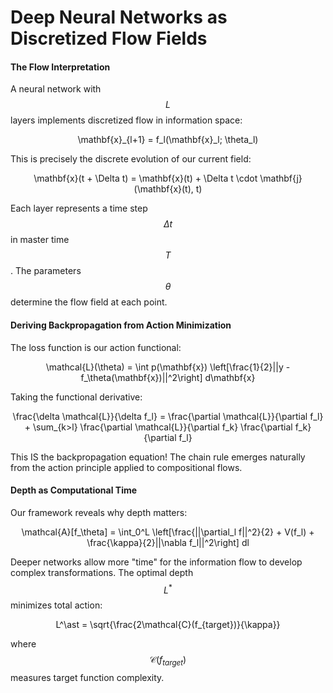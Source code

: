 # Deep Neural Networks as Discretized Flow Fields

#### The Flow Interpretation

A neural network with $$L$$ layers implements discretized flow in information space:

<p align="center"><span class="math">\mathbf{x}_{l+1} = f_l(\mathbf{x}_l; \theta_l)</span></p>

This is precisely the discrete evolution of our current field:

<p align="center"><span class="math">\mathbf{x}(t + \Delta t) = \mathbf{x}(t) + \Delta t \cdot \mathbf{j}(\mathbf{x}(t), t)</span></p>

Each layer represents a time step $$\Delta t$$ in master time $$T$$. The parameters $$\theta$$ determine the flow field at each point.

#### Deriving Backpropagation from Action Minimization

The loss function is our action functional:

<p align="center"><span class="math">\mathcal{L}(\theta) = \int p(\mathbf{x}) \left[\frac{1}{2}||y - f_\theta(\mathbf{x})||^2\right] d\mathbf{x}</span></p>

Taking the functional derivative:

<p align="center"><span class="math">\frac{\delta \mathcal{L}}{\delta f_l} = \frac{\partial \mathcal{L}}{\partial f_l} + \sum_{k>l} \frac{\partial \mathcal{L}}{\partial f_k} \frac{\partial f_k}{\partial f_l}</span></p>

This IS the backpropagation equation! The chain rule emerges naturally from the action principle applied to compositional flows.

#### Depth as Computational Time

Our framework reveals why depth matters:

<p align="center"><span class="math">\mathcal{A}[f_\theta] = \int_0^L \left[\frac{||\partial_l f||^2}{2} + V(f_l) + \frac{\kappa}{2}||\nabla f_l||^2\right] dl</span></p>

Deeper networks allow more "time" for the information flow to develop complex transformations. The optimal depth $$L^\ast$$  minimizes total action:

<p align="center"><span class="math">L^\ast = \sqrt{\frac{2\mathcal{C}(f_{target})}{\kappa}}</span>​​</p>

where $$\mathcal{C}(f_{target})$$ measures target function complexity.
